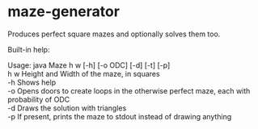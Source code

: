 # maze-generator
Produces perfect square mazes and optionally solves them too.

Built-in help: 

Usage: java Maze h w [-h] [-o ODC] [-d] [-t] [-p] \
h w Height and Width of the maze, in squares \
-h Shows help \
-o Opens doors to create loops in the otherwise perfect maze, each with probability of ODC \
-d Draws the solution with triangles \
-p If present, prints the maze to stdout instead of drawing anything 

